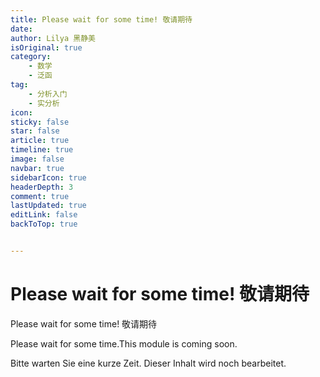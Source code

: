 ```yaml
---
title: Please wait for some time! 敬请期待
date: 
author: Lilya 黑静美
isOriginal: true
category: 
    - 数学
    - 泛函
tag:
    - 分析入门
    - 实分析
icon: 
sticky: false
star: false
article: true
timeline: true
image: false
navbar: true
sidebarIcon: true
headerDepth: 3
comment: true
lastUpdated: true
editLink: false
backToTop: true


---
```




# Please wait for some time! 敬请期待



Please wait for some time! 敬请期待

Please wait for some time.This module is coming soon. 

Bitte warten Sie eine kurze Zeit. Dieser Inhalt wird noch bearbeitet.